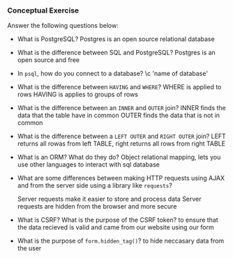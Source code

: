 ### Conceptual Exercise

Answer the following questions below:

- What is PostgreSQL?
  Postgres is an open source relational database

- What is the difference between SQL and PostgreSQL?
  Postgres is an open source and free

- In `psql`, how do you connect to a database?
  \c 'name of database'

- What is the difference between `HAVING` and `WHERE`?
  WHERE is applied to rows HAVING is applies to groups of rows

- What is the difference between an `INNER` and `OUTER` join?
  INNER finds the data that the table have in common OUTER finds the data that is not in common

- What is the difference between a `LEFT OUTER` and `RIGHT OUTER` join?
  LEFT returns all rowas from left TABLE, right returns all rows from right TABLE

- What is an ORM? What do they do?
  Object relational mapping, lets you use other languages to interact with sql database

- What are some differences between making HTTP requests using AJAX 
  and from the server side using a library like `requests`?

  Server requests make it easier to store and process data
  Server requests are hidden from the browser and more secure

- What is CSRF? What is the purpose of the CSRF token?
  to ensure that the data recieved is valid and came from our website using our form

- What is the purpose of `form.hidden_tag()`?
  to hide neccasary data from the user